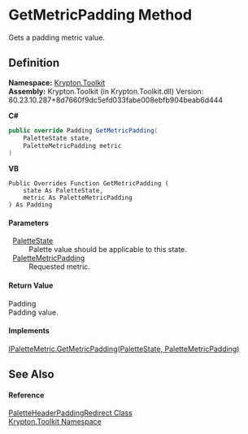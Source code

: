 # GetMetricPadding Method


Gets a padding metric value.



## Definition
**Namespace:** <a href="79d2eac2-21f4-54ff-7552-b20c33c30600.md">Krypton.Toolkit</a>  
**Assembly:** Krypton.Toolkit (in Krypton.Toolkit.dll) Version: 80.23.10.287+8d7660f9dc5efd033fabe008ebfb904beab6d444

**C#**
``` C#
public override Padding GetMetricPadding(
	PaletteState state,
	PaletteMetricPadding metric
)
```
**VB**
``` VB
Public Overrides Function GetMetricPadding ( 
	state As PaletteState,
	metric As PaletteMetricPadding
) As Padding
```



#### Parameters
<dl><dt>  <a href="93e626cd-00cf-240e-06c6-ab4d47e982ba.md">PaletteState</a></dt><dd>Palette value should be applicable to this state.</dd><dt>  <a href="0b770d6b-dbd6-9a12-4264-29d519d2ab3c.md">PaletteMetricPadding</a></dt><dd>Requested metric.</dd></dl>

#### Return Value
Padding  
Padding value.

#### Implements
<a href="2c6d9be5-6c58-a7d4-5ffc-a83de1b55c54.md">IPaletteMetric.GetMetricPadding(PaletteState, PaletteMetricPadding)</a>  


## See Also


#### Reference
<a href="41f36776-9a15-bbc7-0976-f9e3e6574c6d.md">PaletteHeaderPaddingRedirect Class</a>  
<a href="79d2eac2-21f4-54ff-7552-b20c33c30600.md">Krypton.Toolkit Namespace</a>  
